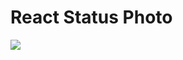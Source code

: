 # React Status Photo

<img src="https://user-images.githubusercontent.com/15270961/134197570-61c46e08-b474-4008-9adb-57ebd090fd42.png"/>

